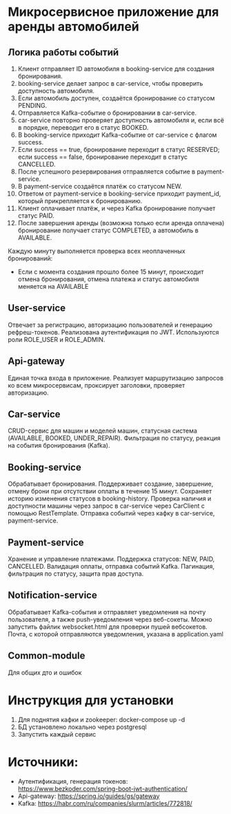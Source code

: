 # Микросервисное приложение для аренды автомобилей
## Логика работы событий
1. Клиент отправляет ID автомобиля в booking-service для создания бронирования.
2. booking-service делает запрос в car-service, чтобы проверить доступность автомобиля.
3. Если автомобиль доступен, создаётся бронирование со статусом PENDING.
4. Отправляется Kafka-событие о бронировании в car-service.
5. car-service повторно проверяет доступность автомобиля и, если всё в порядке, переводит его в статус BOOKED.
6. В booking-service приходит Kafka-событие от car-service с флагом success.
7. Если success == true, бронирование переходит в статус RESERVED; если success == false, бронирование переходит в статус CANCELLED.
8. После успешного резервирования отправляется событие в payment-service.
9. В payment-service создаётся платёж со статусом NEW.
10. Ответом от payment-service в booking-service приходит payment_id, который прикрепляется к бронированию.
11. Клиент оплачивает платёж, и через Kafka бронирование получает статус PAID.
12. После завершения аренды (возможна только если аренда оплачена) бронирование получает статус COMPLETED, а автомобиль в AVAILABLE.

Каждую минуту выполняется проверка всех неоплаченных бронирований:
- Если с момента создания прошло более 15 минут, происходит отмена бронирования, отмена платежа и статус автомобиля меняется на AVAILABLE

## User-service
Отвечает за регистрацию, авторизацию пользователей и генерацию рефреш-токенов.
Реализована аутентификация по JWT.
Используются роли ROLE_USER и ROLE_ADMIN.

## Api-gateway
Единая точка входа в приложение.
Реализует маршрутизацию запросов ко всем микросервисам, проксирует заголовки, проверяет авторизацию.

## Car-service
CRUD-сервис для машин и моделей машин, статусная система (AVAILABLE, BOOKED, UNDER_REPAIR).
Фильтрация по статусу, реакция на события бронирования (Kafka).

## Booking-service
Обрабатывает бронирования.
Поддерживает создание, завершение, отмену брони при отсутствии оплаты в течение 15 минут.
Сохраняет историю изменения статусов в booking-history.
Проверка наличия и доступности машины через запрос в car-service через CarClient с помощью RestTemplate.
Отправка событий через кафку в car-service, payment-service.

## Payment-service
Хранение и управление платежами.
Поддержка статусов: NEW, PAID, CANCELLED.
Валидация оплаты, отправка событий Kafka.
Пагинация, фильтрация по статусу, защита прав доступа.

## Notification-service
Обрабатывает Kafka-события и отправляет уведомления на почту пользователя, а также push-уведомления через веб-сокеты.
Можно запустить файлик websocket.html для проверки пушей вебсокетов.
Почта, с которой отправляются уведомления, указана в application.yaml

## Common-module
Для общих дто и ошибок

# Инструкция для установки
1) Для поднятия кафки и zookeeper: docker-compose up -d 
2) БД установлено локально через postgresql
3) Запустить каждый сервис

# Источники:
- Аутентификация, генерация токенов: https://www.bezkoder.com/spring-boot-jwt-authentication/
- Api-gateway: https://spring.io/guides/gs/gateway
- Kafka: https://habr.com/ru/companies/slurm/articles/772818/
